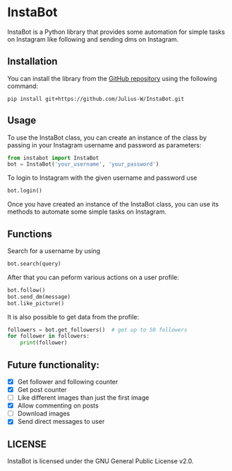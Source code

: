 # InstaBot
InstaBot is a Python library that provides some automation for simple tasks on Instagram like following and sending dms on Instagram.

## Installation

You can install the library from the [GitHub repository](https://github.com/Julius-W/InstaBot) using the following command:

```
pip install git+https://github.com/Julius-W/InstaBot.git
```

## Usage

To use the InstaBot class, you can create an instance of the class by passing in your Instagram username and password as parameters:

```py
from instabot import InstaBot
bot = InstaBot('your_username', 'your_password')
```

To login to Instagram with the given username and password use

```py
bot.login()
```

Once you have created an instance of the InstaBot class, you can use its methods to automate some simple tasks on Instagram.

## Functions

Search for a username by using
```py
bot.search(query)
```

After that you can peform various actions on a user profile:

```py
bot.follow()
bot.send_dm(message)
bot.like_picture()
```

It is also possible to get data from the profile:

```py
followers = bot.get_followers()  # get up to 50 followers
for follower in followers:
    print(follower)
```


## Future functionality:
- [x] Get follower and following counter
- [x] Get post counter
- [ ] Like different images than just the first image
- [x] Allow commenting on posts
- [ ] Download images
- [x] Send direct messages to user

## LICENSE
InstaBot is licensed under the GNU General Public License v2.0.
